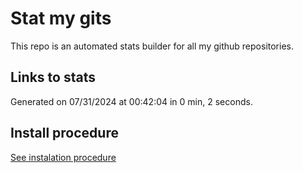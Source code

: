 # Stat my gits

This repo is an automated stats builder for all my github repositories.

## Links to stats


Generated on 07/31/2024 at 00:42:04 in 0 min, 2 seconds.

## Install procedure

[See instalation procedure](./src/install.md)
